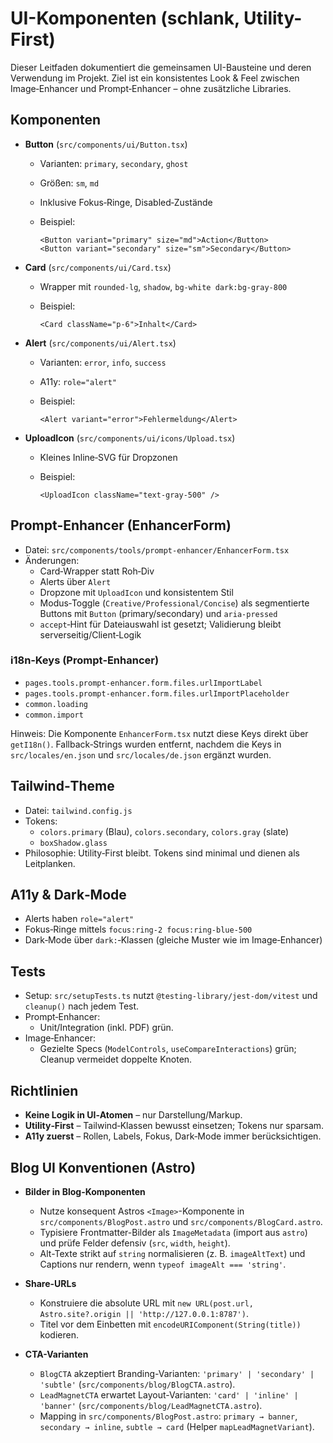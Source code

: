 # UI-Komponenten (schlank, Utility-First)

Dieser Leitfaden dokumentiert die gemeinsamen UI-Bausteine und deren Verwendung im Projekt. Ziel ist ein konsistentes Look & Feel zwischen Image‑Enhancer und Prompt‑Enhancer – ohne zusätzliche Libraries.

## Komponenten

- **Button** (`src/components/ui/Button.tsx`)
  - Varianten: `primary`, `secondary`, `ghost`
  - Größen: `sm`, `md`
  - Inklusive Fokus‑Ringe, Disabled‑Zustände
  - Beispiel:

    ```tsx
    <Button variant="primary" size="md">Action</Button>
    <Button variant="secondary" size="sm">Secondary</Button>
    ```

- **Card** (`src/components/ui/Card.tsx`)
  - Wrapper mit `rounded-lg`, `shadow`, `bg-white dark:bg-gray-800`
  - Beispiel:

    ```tsx
    <Card className="p-6">Inhalt</Card>
    ```

- **Alert** (`src/components/ui/Alert.tsx`)
  - Varianten: `error`, `info`, `success`
  - A11y: `role="alert"`
  - Beispiel:

    ```tsx
    <Alert variant="error">Fehlermeldung</Alert>
    ```

- **UploadIcon** (`src/components/ui/icons/Upload.tsx`)
  - Kleines Inline‑SVG für Dropzonen
  - Beispiel:

    ```tsx
    <UploadIcon className="text-gray-500" />
    ```

## Prompt‑Enhancer (EnhancerForm)

- Datei: `src/components/tools/prompt-enhancer/EnhancerForm.tsx`
- Änderungen:
  - Card‑Wrapper statt Roh‑Div
  - Alerts über `Alert`
  - Dropzone mit `UploadIcon` und konsistentem Stil
  - Modus‑Toggle (`Creative/Professional/Concise`) als segmentierte Buttons mit `Button` (primary/secondary) und `aria-pressed`
  - `accept`‑Hint für Dateiauswahl ist gesetzt; Validierung bleibt serverseitig/Client‑Logik

### i18n‑Keys (Prompt‑Enhancer)

- `pages.tools.prompt-enhancer.form.files.urlImportLabel`
- `pages.tools.prompt-enhancer.form.files.urlImportPlaceholder`
- `common.loading`
- `common.import`

Hinweis: Die Komponente `EnhancerForm.tsx` nutzt diese Keys direkt über `getI18n()`. Fallback‑Strings wurden entfernt, nachdem die Keys in `src/locales/en.json` und `src/locales/de.json` ergänzt wurden.

## Tailwind‑Theme

- Datei: `tailwind.config.js`
- Tokens:
  - `colors.primary` (Blau), `colors.secondary`, `colors.gray` (slate)
  - `boxShadow.glass`
- Philosophie: Utility‑First bleibt. Tokens sind minimal und dienen als Leitplanken.

## A11y & Dark‑Mode

- Alerts haben `role="alert"`
- Fokus‑Ringe mittels `focus:ring-2 focus:ring-blue-500`
- Dark‑Mode über `dark:`‑Klassen (gleiche Muster wie im Image‑Enhancer)

## Tests

- Setup: `src/setupTests.ts` nutzt `@testing-library/jest-dom/vitest` und `cleanup()` nach jedem Test.
- Prompt‑Enhancer:
  - Unit/Integration (inkl. PDF) grün.
- Image‑Enhancer:
  - Gezielte Specs (`ModelControls`, `useCompareInteractions`) grün; Cleanup vermeidet doppelte Knoten.

## Richtlinien

- **Keine Logik in UI‑Atomen** – nur Darstellung/Markup.
- **Utility‑First** – Tailwind‑Klassen bewusst einsetzen; Tokens nur sparsam.
- **A11y zuerst** – Rollen, Labels, Fokus, Dark‑Mode immer berücksichtigen.

## Blog UI Konventionen (Astro)

- **Bilder in Blog-Komponenten**
  - Nutze konsequent Astros `<Image>`-Komponente in `src/components/BlogPost.astro` und `src/components/BlogCard.astro`.
  - Typisiere Frontmatter-Bilder als `ImageMetadata` (import aus `astro`) und prüfe Felder defensiv (`src`, `width`, `height`).
  - Alt-Texte strikt auf `string` normalisieren (z. B. `imageAltText`) und Captions nur rendern, wenn `typeof imageAlt === 'string'`.

- **Share-URLs**
  - Konstruiere die absolute URL mit `new URL(post.url, Astro.site?.origin || 'http://127.0.0.1:8787')`.
  - Titel vor dem Einbetten mit `encodeURIComponent(String(title))` kodieren.

- **CTA-Varianten**
  - `BlogCTA` akzeptiert Branding-Varianten: `'primary' | 'secondary' | 'subtle'` (`src/components/blog/BlogCTA.astro`).
  - `LeadMagnetCTA` erwartet Layout-Varianten: `'card' | 'inline' | 'banner'` (`src/components/blog/LeadMagnetCTA.astro`).
  - Mapping in `src/components/BlogPost.astro`: `primary → banner`, `secondary → inline`, `subtle → card` (Helper `mapLeadMagnetVariant`).
